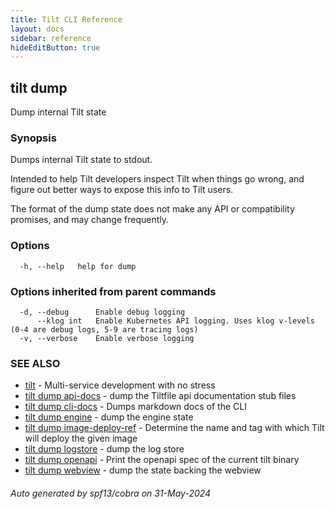 ```yaml
---
title: Tilt CLI Reference
layout: docs
sidebar: reference
hideEditButton: true
---
```

## tilt dump

Dump internal Tilt state

### Synopsis

Dumps internal Tilt state to stdout.

Intended to help Tilt developers inspect Tilt when things go wrong,
and figure out better ways to expose this info to Tilt users.

The format of the dump state does not make any API or compatibility promises,
and may change frequently.


### Options

```
  -h, --help   help for dump
```

### Options inherited from parent commands

```
  -d, --debug      Enable debug logging
      --klog int   Enable Kubernetes API logging. Uses klog v-levels (0-4 are debug logs, 5-9 are tracing logs)
  -v, --verbose    Enable verbose logging
```

### SEE ALSO

* [tilt](tilt.html)	 - Multi-service development with no stress
* [tilt dump api-docs](tilt_dump_api-docs.html)	 - dump the Tiltfile api documentation stub files
* [tilt dump cli-docs](tilt_dump_cli-docs.html)	 - Dumps markdown docs of the CLI
* [tilt dump engine](tilt_dump_engine.html)	 - dump the engine state
* [tilt dump image-deploy-ref](tilt_dump_image-deploy-ref.html)	 - Determine the name and tag with which Tilt will deploy the given image
* [tilt dump logstore](tilt_dump_logstore.html)	 - dump the log store
* [tilt dump openapi](tilt_dump_openapi.html)	 - Print the openapi spec of the current tilt binary
* [tilt dump webview](tilt_dump_webview.html)	 - dump the state backing the webview

###### Auto generated by spf13/cobra on 31-May-2024
